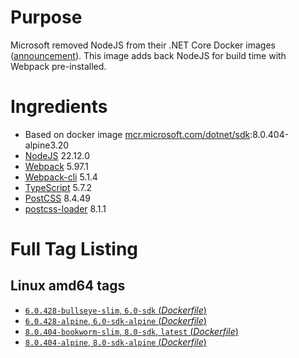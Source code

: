 # Purpose
Microsoft removed NodeJS from their .NET Core Docker images ([announcement](https://github.com/aspnet/Announcements/issues/298)). This image adds back NodeJS for build time with Webpack pre-installed.

# Ingredients
* Based on docker image [mcr.microsoft.com/dotnet/sdk](https://hub.docker.com/_/microsoft-dotnet-sdk/):8.0.404-alpine3.20
* [NodeJS](https://nodejs.org/) 22.12.0
* [Webpack](https://www.npmjs.com/package/webpack) 5.97.1
* [Webpack-cli](https://www.npmjs.com/package/webpack-cli) 5.1.4
* [TypeScript](https://www.npmjs.com/package/typescript) 5.7.2
* [PostCSS](https://www.npmjs.com/package/postcss) 8.4.49
* [postcss-loader](https://www.npmjs.com/package/postcss-loader) 8.1.1

# Full Tag Listing
## Linux amd64 tags
- [`6.0.428-bullseye-slim`, `6.0-sdk` (*Dockerfile*)](https://github.com/Mathieu79FI/dotnet-docker/blob/master/6.0/sdk/bullseye-slim/webpack/Dockerfile)
- [`6.0.428-alpine`, `6.0-sdk-alpine` (*Dockerfile*)](https://github.com/Mathieu79FI/dotnet-docker/blob/master/6.0/sdk/alpine/webpack/Dockerfile)
- [`8.0.404-bookworm-slim`, `8.0-sdk`, `latest` (*Dockerfile*)](https://github.com/Mathieu79FI/dotnet-docker/blob/master/8.0/sdk/bookworm-slim/webpack/Dockerfile)
- [`8.0.404-alpine`, `8.0-sdk-alpine` (*Dockerfile*)](https://github.com/Mathieu79FI/dotnet-docker/blob/master/8.0/sdk/alpine/webpack/Dockerfile)
